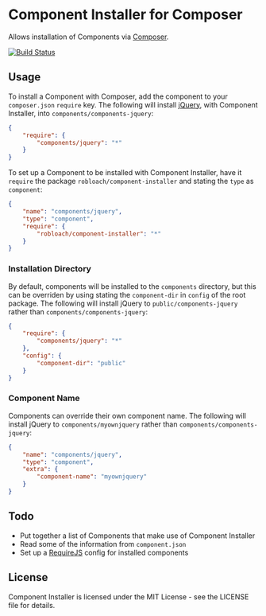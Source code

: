 Component Installer for Composer
================================

Allows installation of Components via [Composer](http://getcomposer.org).

[![Build Status](https://secure.travis-ci.org/RobLoach/component-installer.png?branch=master)](http://travis-ci.org/RobLoach/component-installer)

Usage
-----

To install a Component with Composer, add the component to your `composer.json`
`require` key. The following will install [jQuery](http://jquery.com), with
Component Installer, into `components/components-jquery`:

``` json
{
    "require": {
        "components/jquery": "*"
    }
}
```

To set up a Component to be installed with Component Installer, have it
`require` the package `robloach/component-installer` and stating the `type` as
`component`:

``` json
{
    "name": "components/jquery",
    "type": "component",
    "require": {
        "robloach/component-installer": "*"
    }
}
```

### Installation Directory

By default, components will be installed to the `components` directory, but this
can be overriden by using stating the `component-dir` in `config` of the root
package. The following will install jQuery to `public/components-jquery` rather
than `components/components-jquery`:

``` json
{
    "require": {
        "components/jquery": "*"
    },
    "config": {
        "component-dir": "public"
    }
}
```

### Component Name

Components can override their own component name. The following will install
jQuery to `components/myownjquery` rather than `components/components-jquery`:

``` json
{
    "name": "components/jquery",
    "type": "component",
    "extra": {
        "component-name": "myownjquery"
    }
}
```

Todo
----

* Put together a list of Components that make use of Component Installer
* Read some of the information from `component.json`
* Set up a [RequireJS](http://requirejs.org) config for installed components

License
-------

Component Installer is licensed under the MIT License - see the LICENSE file
for details.
